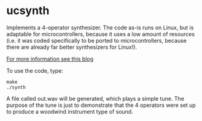 # ucsynth

Implements a 4-operator synthesizer. The code as-is runs on Linux, but is adaptable for microcontrollers, because it uses a low amount of resources (i.e. it was coded specifically to be ported to microcontrollers, because there are already far better synthesizers for Linux!).

[For more information see this blog](https://community.element14.com/challenges-projects/design-challenges/bluetoothunleashed/b/blog/posts/smart-doorbell-system-part-8-fm-sound-synthesizer-and-xds110-debugger-and-tag-connect-adaptor)

To use the code, type:

    make
    ./synth

A file called out.wav will be generated, which plays a simple tune. The purpose of the tune is just to demonstrate that the 4 operators were set up to produce a woodwind instrument type of sound.


